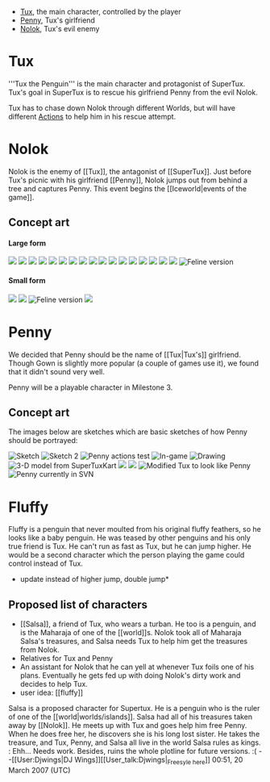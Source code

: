 * [Tux](#tux), the main character, controlled by the player
* [Penny](#penny), Tux's girlfriend
* [Nolok](#nolok), Tux's evil enemy

Tux
===
'''Tux the Penguin''' is the main character and protagonist of SuperTux. Tux's goal in SuperTux is to rescue his girlfriend Penny from the evil Nolok.

Tux has to chase down Nolok through different Worlds, but will have different [Actions](Actions) to help him in his rescue attempt.

Nolok
=====

Nolok is the enemy of [[Tux]], the antagonist of [[SuperTux]].
Just before Tux's picnic with his girlfriend [[Penny]], Nolok jumps out from behind a tree and captures Penny.
This event begins the [[Iceworld|events of the game]].

Concept art
-----------

#### Large form

![](images/nolok_walk.png)
![](images/nolok_anim2.gif)
![](images/Nolok.png)
![](images/Nolok-statue.jpg)
![](images/Nolok-snip.png)
![](images/Noloksketches3.jpg)
![](images/Noloksketch7.jpg)
![](images/Noloksketch8.jpg)
![](images/Test10.gif)
![](images/Nolok_jump.png)
![](images/Nolokfrontside.png)
![](images/Nolok_large_front_sketch.png)
![](images/Nolokfrontside2.png)
![](images/Noloksketches1.jpg)
![](images/Nolok3.jpg)
![](images/Nolok2.jpg)
![](images/Nolok_stand.png)
![](images/Feline-Nolok.jpg "Feline version")

#### Small form

![](images/Nolok-small-color-paron.png)
![](images/Nolok-small.png)
![](images/Feline-Nolok-small.png "Feline version")
![](images/Nolok-statue-sample-5.png)


Penny
=====

We decided that Penny should be the name of [[Tux|Tux's]] girlfriend. Though Gown is slightly more popular (a couple of games use it), we found that it didn't sound very well.

Penny will be a playable character in Milestone 3.

Concept art
-----------

The images below are sketches which are basic sketches of how Penny should be portrayed:

![](images/Penny.png "Sketch")
![](images/Penny2.png "Sketch 2")
![](images/Pennysheetwip.png "Penny actions test")
![](images/Pennytest.png "In-game")
![](images/Pennytest2.png "Drawing")
![](images/Pennykart1.png "3-D model from SuperTuxKart")
![](images/Pennyfrontside2.png)
![](images/Pennyfrontside.png)
![](images/PennyTux.png "Modified Tux to look like Penny")
![](images/PennySVN.png "Penny currently in SVN")


Fluffy
======

Fluffy is a penguin that never moulted from his original fluffy
feathers, so he looks like a baby penguin. He was teased by other
penguins and his only true friend is Tux. He can't run as fast as Tux,
but he can jump higher. He would be a second character which the
person playing the game could control instead of Tux.

* update instead of higher jump, double jump*

Proposed list of characters
---------------------------

* [[Salsa]], a friend of Tux, who wears a turban. He too is a penguin, and is the Maharaja of one of the [[world]]s. Nolok took all of Maharaja Salsa's treasures, and Salsa needs Tux to help him get the treasures from Nolok.
* Relatives for Tux and Penny
* An assistant for Nolok that he can yell at whenever Tux foils one of his plans. Eventually he gets fed up with doing Nolok's dirty work and decides to help Tux.
* user idea: [[fluffy]]

Salsa is a proposed character for Supertux. He is a penguin who is the ruler of one of the [[world|worlds/islands]]. Salsa had all of his treasures taken away by [[Nolok]]. He meets up with Tux and goes help him free Penny. When he does free her, he discovers she is his long lost sister. He takes the treasure, and Tux, Penny, and Salsa all live in the world Salsa rules as kings.
: Ehh... Needs work. Besides, ruins the whole plotline for future versions. :( --[[User:Djwings|DJ Wings]][[User_talk:Djwings|<sub>Freesyle here</sub>]] 00:51, 20 March 2007 (UTC)
